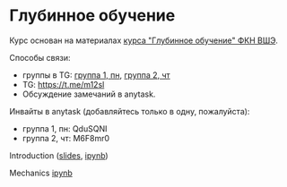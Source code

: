# Глубинное обучение

Курс основан на материалах [курса "Глубинное обучение" ФКН ВШЭ](https://github.com/aosokin/dl_cshse_ami/tree/master/2018-spring).

Способы связи:
- группы в TG: [группа 1, пн](https://t.me/joinchat/BkJoCFXdMANWDg3A5_SxpQ), [группа 2, чт](https://t.me/joinchat/BkJoCEeANJcCbMXgdYI5fg)
- TG: https://t.me/m12sl
- Обсуждение замечаний в anytask.

Инвайты в anytask (добавляйтесь только в одну, пожалуйста):
- группа 1, пн: QduSQNI
- группа 2, чт: M6F8mr0


Introduction ([slides](https://docs.google.com/presentation/d/1hbG7EUQ0KdCc2BKVBgNd0WCODNrkbPUEcCkDExMjSvo/edit?usp=sharing), [ipynb](https://github.com/m12sl/dl-hse-2020/blob/master/01-introduction/numpy%20neural%20networks%20from%20scratch.ipynb))

Mechanics [ipynb](https://github.com/m12sl/dl-hse-2020/blob/master/02-mechanics/pytorch%20train%20loop.ipynb)

